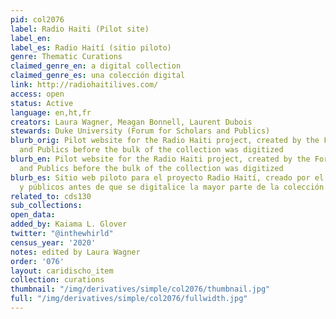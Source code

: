 ```yaml
---
pid: col2076
label: Radio Haiti (Pilot site)
label_en:
label_es: Radio Haití (sitio piloto)
genre: Thematic Curations
claimed_genre_en: a digital collection
claimed_genre_es: una colección digital
link: http://radiohaitilives.com/
access: open
status: Active
language: en,ht,fr
creators: Laura Wagner, Meagan Bonnell, Laurent Dubois
stewards: Duke University (Forum for Scholars and Publics)
blurb_orig: Pilot website for the Radio Haiti project, created by the Forum for Scholars
  and Publics before the bulk of the collection was digitized
blurb_en: Pilot website for the Radio Haiti project, created by the Forum for Scholars
  and Publics before the bulk of the collection was digitized
blurb_es: Sitio web piloto para el proyecto Radio Haití, creado por el Foro para académicos
  y públicos antes de que se digitalice la mayor parte de la colección.
related_to: cds130
sub_collections:
open_data:
added_by: Kaiama L. Glover
twitter: "@inthewhirld"
census_year: '2020'
notes: edited by Laura Wagner
order: '076'
layout: caridischo_item
collection: curations
thumbnail: "/img/derivatives/simple/col2076/thumbnail.jpg"
full: "/img/derivatives/simple/col2076/fullwidth.jpg"
---
```

